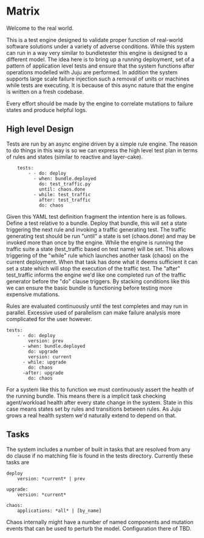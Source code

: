 Matrix
======

Welcome to the real world.

This is a test engine designed to validate proper function of real-world
software solutions under a variety of adverse conditions. While this system can
run in a way very similar to bundletester this engine is designed to a
different model. The idea here is to bring up a running deployment, set of a
pattern of application level tests and ensure that the system functions after
operations modelled with Juju are performed. In addition the system supports
large scale failure injection such a removal of units or machines while tests
are executing. It is because of this async nature that the engine is written on
a fresh codebase.

Every effort should be made by the engine to correlate mutations to failure
states and produce helpful logs.

High level Design
------------------

Tests are run by an async engine driven by a simple rule engine. The reason to
do things in this way is so we can express the high level test plan in terms of
rules and states (similar to reactive and layer-cake).

        tests:
            - - do: deploy
              - when: bundle.deployed
                do: test_traffic.py
                until: chaos.done
              - while: test_traffic
                after: test_traffic
                do: chaos

Given this YAML test definition fragment the intention here is as follows.
Define a test relative to a bundle. Deploy that bundle, this will set a state
triggering the next rule and invoking a traffic generating test. The traffic
generating test should be run "until" a state is set (chaos.done) and may be
invoked more than once by the engine. While the engine is running the traffic
suite a state (test_traffic based on test name) will be set. This allows
triggering of the "while" rule which launches another task (chaos) on the
current deployment. When that task has done what it deems sufficient it can set
a state which will stop the execution of the traffic test. The "after"
test_traffic informs the engine we'd like one completed run of the traffic
generator before the "do" clause triggers. By stacking conditions like this we
can ensure the basic bundle is functioning before testing more expensive
mutations.

Rules are evaluated continuously until the test completes and may run in
parallel. Excessive used of parallelism can make failure analysis more
complicated for the user however.


    tests:
        - - do: deploy 
            version: prev
          - when: bundle.deployed
            do: upgrade
            version: current
          - while: upgrade
            do: chaos
          -after: upgrade
            do: chaos

For a system like this to function we must continuously assert the health of
the running bundle. This means there is a implicit task checking agent/workload
health after every state change in the system. State in this case means states
set by rules and transitions between rules. As Juju grows a real health system
we'd naturally extend to depend on that.


Tasks
-----

The system includes a number of built in tasks that are resolved from any do
clause if no matching file is found in the tests directory. Currently these tasks are

    deploy
        version: *current* | prev

    upgrade:
        version: *current*

    chaos:
        applications: *all* | [by_name]

Chaos internally might have a number of named components and mutation events
that can be used to perturb the model. Configuration there of TBD.



